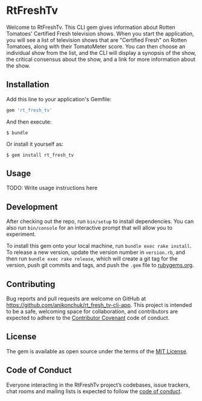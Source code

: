 # RtFreshTv

Welcome to RtFreshTv. This CLI gem gives information about Rotten Tomatoes' Certified Fresh television shows. When you start the application, you will see a list of television shows that are "Certified Fresh" on Rotten Tomatoes, along with their TomatoMeter score. You can then choose an individual show from the list, and the CLI will display a synopsis of the show, the critical consensus about the show, and a link for more information about the show.

## Installation

Add this line to your application's Gemfile:

```ruby
gem 'rt_fresh_tv'
```

And then execute:

    $ bundle

Or install it yourself as:

    $ gem install rt_fresh_tv

## Usage

TODO: Write usage instructions here

## Development

After checking out the repo, run `bin/setup` to install dependencies. You can also run `bin/console` for an interactive prompt that will allow you to experiment.

To install this gem onto your local machine, run `bundle exec rake install`. To release a new version, update the version number in `version.rb`, and then run `bundle exec rake release`, which will create a git tag for the version, push git commits and tags, and push the `.gem` file to [rubygems.org](https://rubygems.org).

## Contributing

Bug reports and pull requests are welcome on GitHub at https://github.com/anikonchuk/rt_fresh_tv-cli-app. This project is intended to be a safe, welcoming space for collaboration, and contributors are expected to adhere to the [Contributor Covenant](http://contributor-covenant.org) code of conduct.

## License

The gem is available as open source under the terms of the [MIT License](https://opensource.org/licenses/MIT).

## Code of Conduct

Everyone interacting in the RtFreshTv project’s codebases, issue trackers, chat rooms and mailing lists is expected to follow the [code of conduct](https://github.com/anikonchuk/rt_fresh_tv-cli-app/blob/master/CODE_OF_CONDUCT.md).
